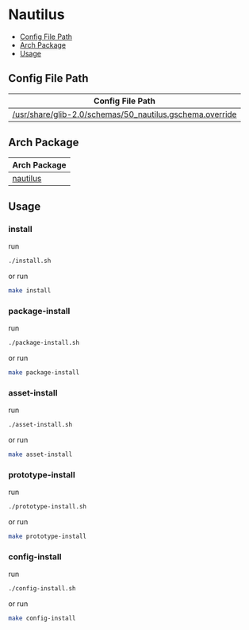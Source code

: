 

# Nautilus

* [Config File Path](#config-file-path)
* [Arch Package](#arch-package)
* [Usage](#usage)




## Config File Path

| Config File Path |
| --- |
| [/usr/share/glib-2.0/schemas/50_nautilus.gschema.override](./asset/overlay/usr/share/glib-2.0/schemas/50_nautilus.gschema.override) |




## Arch Package

| Arch Package |
| ------------ |
| [nautilus](https://archlinux.org/packages/extra/x86_64/nautilus/) |




## Usage


### install

run

``` sh
./install.sh
```

or run

``` sh
make install
```


### package-install

run

``` sh
./package-install.sh
```

or run

``` sh
make package-install
```


### asset-install

run

``` sh
./asset-install.sh
```

or run

``` sh
make asset-install
```


### prototype-install

run

``` sh
./prototype-install.sh
```

or run

``` sh
make prototype-install
```


### config-install

run

``` sh
./config-install.sh
```

or run

``` sh
make config-install
```
